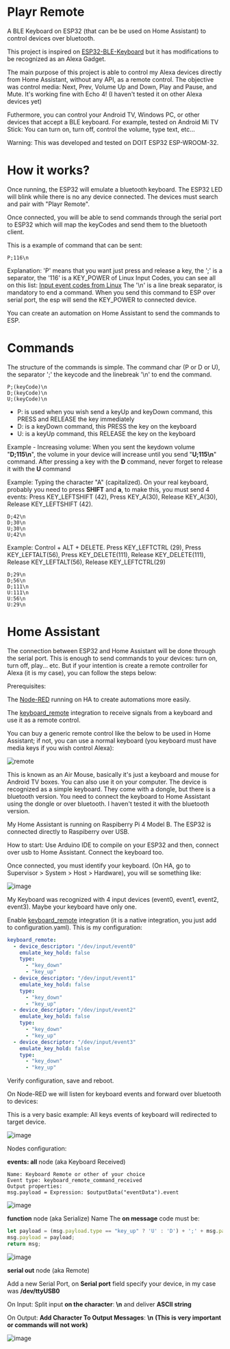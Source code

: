 
# Playr Remote

A BLE Keyboard on ESP32 (that can be be used on Home Assistant) to control devices over bluetooth.

This project is inspired on [ESP32-BLE-Keyboard](https://github.com/T-vK/ESP32-BLE-Keyboard) but it has modifications to be recognized as an Alexa Gadget.

The main purpose of this project is able to control my Alexa devices directly from Home Assistant, without any API, as a remote control. The objective was control media: Next, Prev, Volume Up and Down, Play and Pause, and Mute. It's working fine with Echo 4! (I haven't tested it on other Alexa devices yet)

Futhermore, you can control your Android TV, Windows PC, or other devices that accept a BLE keyboard. For example, tested on Android Mi TV Stick: You can turn on, turn off, control the volume, type text, etc...

Warning: This was developed and tested on DOIT ESP32 ESP-WROOM-32.

# How it works?

Once running, the ESP32 will emulate a bluetooth keyboard. The ESP32 LED will blink while there is no any device connected. The devices must search and pair with "Playr Remote". 

Once connected, you will be able to send commands through the serial port to ESP32 which will map the keyCodes and send them to the bluetooth client.

This is a example of command that can be sent:

	P;116\n

Explanation: 'P' means that you want just press and release a key, the ';' is a separator, the '116' is a KEY_POWER of Linux Input Codes, you can see all on this list: [Input event codes from Linux](https://github.com/torvalds/linux/blob/master/include/uapi/linux/input-event-codes.h)
The '\n' is a line break separator, is mandatory to end a command.
When you send this command to ESP over serial port, the esp will send the KEY_POWER to connected device.

You can create an automation on Home Assistant to send the commands to ESP. 
  
# Commands

The structure of the commands is simple. The command char (P or D or U), the separator ';' the keycode and the linebreak '\n' to end the command.

	P;(keyCode)\n
	D;(keyCode)\n
	U;(keyCode)\n
	
- P: is used when you wish send a keyUp and keyDown command, this PRESS and RELEASE the key immediately
- D: is a keyDown command, this PRESS the key on the keyboard
- U: is a keyUp command, this RELEASE the key on the keyboard

Example  - Increasing volume: 
When you sent the keydown volume "**D;115\n**", the volume in your device will increase until you send "**U;115\n**" command.  After pressing a key with the **D** command, never forget to release it with the **U** command

Example: Typing the character "A" (capitalized). On your real keyboard, probably you need to press **SHIFT** and **a**, to make this, you must send 4 events: Press KEY_LEFTSHIFT (42),  Press KEY_A(30), Release KEY_A(30), Release KEY_LEFTSHIFT (42).

	D;42\n
	D;30\n
	U;30\n
	U;42\n
    
Example: Control + ALT + DELETE. Press KEY_LEFTCTRL (29), Press KEY_LEFTALT(56), Press KEY_DELETE(111), Release KEY_DELETE(111), Release KEY_LEFTALT(56), Release KEY_LEFTCTRL(29) 

	D;29\n
	D;56\n
	D;111\n
	U:111\n
	U:56\n
	U:29\n

# Home Assistant 

The connection between ESP32 and Home Assistant will be done through the serial port. This is enough to send commands to your devices: turn on, turn off, play... etc. But if your intention is create a remote controller for Alexa (it is my case), you can follow the steps below:

Prerequisites:

The [Node-RED](https://community.home-assistant.io/t/home-assistant-community-add-on-node-red/55023) running on HA to create automations more easily.

The [keyboard_remote](https://www.home-assistant.io/integrations/keyboard_remote/) integration to receive signals from a keyboard and use it as a remote control.

You can buy a generic remote control like the below to be used in Home Assistant; if not, you can use a normal keyboard (you keyboard must have media keys if you wish control Alexa):

![remote](https://user-images.githubusercontent.com/8365145/144768620-b4a1cbbc-e6cd-4bb6-87ff-ca0b7be76b94.jpg)

This is known as an Air Mouse, basically it's just a keyboard and mouse for Android TV boxes. You can also use it on your computer. The device is recognized as a simple keyboard. They come with a dongle, but there is a bluetooth version. You need to connect the keyboard to Home Assistant using the dongle or over bluetooth. I haven't tested it with the bluetooth version. 

My Home Assistant is running on Raspiberry Pi 4 Model B. 
The ESP32 is connected directly to Raspiberry over USB.

How to start: 
Use Arduino IDE to compile on your ESP32 and then, connect over usb to Home Assistant. Connect the keyboard too.

Once connected, you must identify your keyboard. (On HA, go to Supervisor > System > Host > Hardware), you will se something like: 

![image](https://user-images.githubusercontent.com/8365145/146999507-2789311a-5472-4a51-b3b1-733ffd7f030b.png)

My Keyboard was recognized with 4 input devices (event0, event1, event2, event3). Maybe your keyboard have only one.

Enable [keyboard_remote](https://www.home-assistant.io/integrations/keyboard_remote/) integration (it is a native integration, you just add to configuration.yaml). 
This is my configuration:
```yaml
keyboard_remote:
  - device_descriptor: "/dev/input/event0"
    emulate_key_hold: false
    type:
      - "key_down"
      - "key_up"
  - device_descriptor: "/dev/input/event1"
    emulate_key_hold: false
    type:
      - "key_down"
      - "key_up"
  - device_descriptor: "/dev/input/event2"
    emulate_key_hold: false
    type:
      - "key_down"
      - "key_up"
  - device_descriptor: "/dev/input/event3"
    emulate_key_hold: false
    type:
      - "key_down"
      - "key_up"
```
Verify configuration, save and reboot.

On Node-RED we will listen for keyboard events and forward over bluetooth to devices:

This is a very basic example: All keys events of keyboard will redirected to target device. 

![image](https://user-images.githubusercontent.com/8365145/147002326-6f4cbfd5-48f6-43e8-844f-0d7a34a4f56c.png)

Nodes configuration:

**events: all** node (aka Keyboard Received)

	Name: Keyboard Remote or other of your choice
	Event type: keyboard_remote_command_received
	Output properties:
	msg.payload = Expression: $outputData("eventData").event

![image](https://user-images.githubusercontent.com/8365145/147002930-ede3049b-1895-461e-95ad-77e7fe15948d.png)


**function** node (aka Serialize)
Name
The **on message** code must be:
```javascript
let payload = (msg.payload.type == "key_up" ? 'U' : 'D') + ';' + msg.payload.key_code;
msg.payload = payload;
return msg;
```
![image](https://user-images.githubusercontent.com/8365145/147003274-9a57c3ab-1cc9-4737-bdb5-1367c9aa09fa.png)

**serial out** node (aka Remote)

Add a new Serial Port, on **Serial port** field specify your device, in my case was **/dev/ttyUSB0**

On Input: Split input **on the character**: **\n** and deliver **ASCII string**

On Output: **Add Character To Output Messages**: **\n** **(This is very important or commands will not work)**

![image](https://user-images.githubusercontent.com/8365145/147003958-d1c8ce96-91df-4a14-9e47-cc23076138b4.png)


